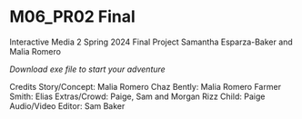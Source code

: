 # M06_PR02 Final
 Interactive Media 2 Spring 2024 Final Project
 Samantha Esparza-Baker and Malia Romero 

*Download exe file to start your adventure* 


 Credits
 Story/Concept: Malia Romero
 Chaz Bently: Malia Romero
 Farmer Smith: Elias 
 Extras/Crowd: Paige, Sam and Morgan
 Rizz Child: Paige
 Audio/Video Editor: Sam Baker
 
 
 
 
